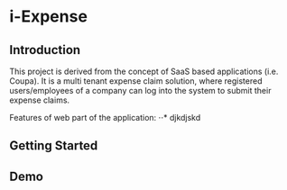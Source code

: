 # i-Expense
## Introduction
This project is derived from the concept of SaaS based applications (i.e. Coupa). It is a multi tenant expense claim solution, where registered users/employees of a company can log into the system to submit their expense claims.

Features of web part of the application:
⋅⋅* djkdjskd

## Getting Started

## Demo

